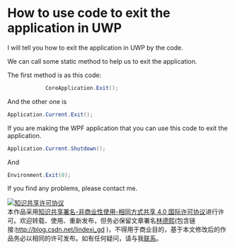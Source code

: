 
# How to use code to exit the application in UWP

I will tell you how to exit the application in UWP by the code.

<!--more-->



We can call some static method to help us to exit the application.

The first method is as this code:

```csharp
            CoreApplication.Exit();

```

And the other one is 

```csharp
Application.Current.Exit();
```

If you are making the WPF application that you can use this code to exit the application.

```csharp
Application.Current.Shutdown();

```

And

```csharp
Environment.Exit(0);

```

If you find any problems, please contact me.





<a rel="license" href="http://creativecommons.org/licenses/by-nc-sa/4.0/"><img alt="知识共享许可协议" style="border-width:0" src="https://licensebuttons.net/l/by-nc-sa/4.0/88x31.png" /></a><br />本作品采用<a rel="license" href="http://creativecommons.org/licenses/by-nc-sa/4.0/">知识共享署名-非商业性使用-相同方式共享 4.0 国际许可协议</a>进行许可。欢迎转载、使用、重新发布，但务必保留文章署名[林德熙](http://blog.csdn.net/lindexi_gd)(包含链接:http://blog.csdn.net/lindexi_gd )，不得用于商业目的，基于本文修改后的作品务必以相同的许可发布。如有任何疑问，请与我[联系](mailto:lindexi_gd@163.com)。